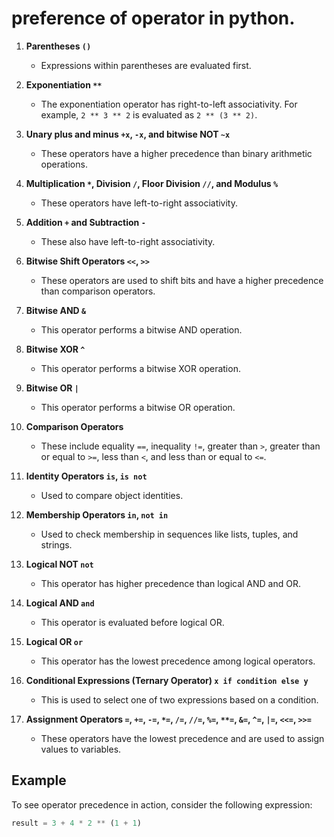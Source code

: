 # preference of operator in python.


1. **Parentheses `()`**
   - Expressions within parentheses are evaluated first.

2. **Exponentiation `**`**
   - The exponentiation operator has right-to-left associativity. For example, `2 ** 3 ** 2` is evaluated as `2 ** (3 ** 2)`.

3. **Unary plus and minus `+x`, `-x`, and bitwise NOT `~x`**
   - These operators have a higher precedence than binary arithmetic operations.

4. **Multiplication `*`, Division `/`, Floor Division `//`, and Modulus `%`**
   - These operators have left-to-right associativity.

5. **Addition `+` and Subtraction `-`**
   - These also have left-to-right associativity.

6. **Bitwise Shift Operators `<<`, `>>`**
   - These operators are used to shift bits and have a higher precedence than comparison operators.

7. **Bitwise AND `&`**
   - This operator performs a bitwise AND operation.

8. **Bitwise XOR `^`**
   - This operator performs a bitwise XOR operation.

9. **Bitwise OR `|`**
   - This operator performs a bitwise OR operation.

10. **Comparison Operators**
    - These include equality `==`, inequality `!=`, greater than `>`, greater than or equal to `>=`, less than `<`, and less than or equal to `<=`.

11. **Identity Operators `is`, `is not`**
    - Used to compare object identities.

12. **Membership Operators `in`, `not in`**
    - Used to check membership in sequences like lists, tuples, and strings.

13. **Logical NOT `not`**
    - This operator has higher precedence than logical AND and OR.

14. **Logical AND `and`**
    - This operator is evaluated before logical OR.

15. **Logical OR `or`**
    - This operator has the lowest precedence among logical operators.

16. **Conditional Expressions (Ternary Operator) `x if condition else y`**
    - This is used to select one of two expressions based on a condition.

17. **Assignment Operators `=`, `+=`, `-=`, `*=`, `/=`, `//=`, `%=`, `**=`, `&=`, `^=`, `|=`, `<<=`, `>>=`**
    - These operators have the lowest precedence and are used to assign values to variables.

## Example

To see operator precedence in action, consider the following expression:

```python
result = 3 + 4 * 2 ** (1 + 1)

